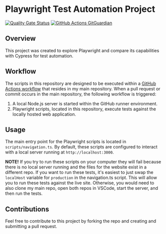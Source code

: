 # Playwright Test Automation Project
[![Quality Gate Status](https://sonarcloud.io/api/project_badges/measure?project=readytotest_test-playwright&metric=alert_status)](https://sonarcloud.io/summary/new_code?id=readytotest_test-playwright)
[![GitHub Actions GitGuardian](https://github.com/readytotest/test-playwright/actions/workflows/gitguardian.yml/badge.svg)](https://github.com/readytotest/test-playwright/actions/workflows/gitguardian.yml)

## Overview

This project was created to explore Playwright and compare its capabilities with Cypress for test automation.

## Workflow

The scripts in this repository are designed to be executed within a [GitHub Actions workflow](https://github.com/readytotest/readytotest.github.io/blob/main/.github/workflows/playwright-mysite.yml) that resides in my main repository. When a pull request or commit occurs in the main repository, the following workflow is triggered:

1. A local Node.js server is started within the GitHub runner environment.
2. Playwright scripts, located in this repository, execute tests against the locally hosted web application.

## Usage

The main entry point for the Playwright scripts is located in `scripts/navigation.ts`. By default, these scripts are configured to interact with a local server running at `http://localhost:3000`. 

<b>NOTE!</b> If you try to run these scripts on your computer they will fail because there is no local server running and the files for the website exist in a different repo. If you want to run these tests, it's easiest to just swap the `localHost` variable for `production` in the navigation.ts script. This will allow you to run these tests against the live site. Otherwise, you would need to also clone my main repo, open both repos in VSCode, start the server, and then run the tests.

## Contributions

Feel free to contribute to this project by forking the repo and creating and submitting a pull request.
